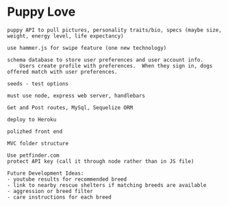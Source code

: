 # Puppy Love

    puppy API to pull pictures, personality traits/bio, specs (maybe size, weight, energy level, life expectancy)

    use hammer.js for swipe feature (one new technology)

    schema database to store user preferences and user account info.
        Users create profile with preferences.  When they sign in, dogs offered match with user preferences.

    seeds - test options

    must use node, express web server, handlebars

    Get and Post routes, MySql, Sequelize ORM

    deploy to Heroku

    polizhed front end

    MVC folder structure

    Use petfinder.com
    protect API key (call it through node rather than in JS file)

    Future Development Ideas:
    - youtube results for recommended breed
    - link to nearby rescue shelters if matching breeds are available
    - aggression or breed filter
    - care instructions for each breed






